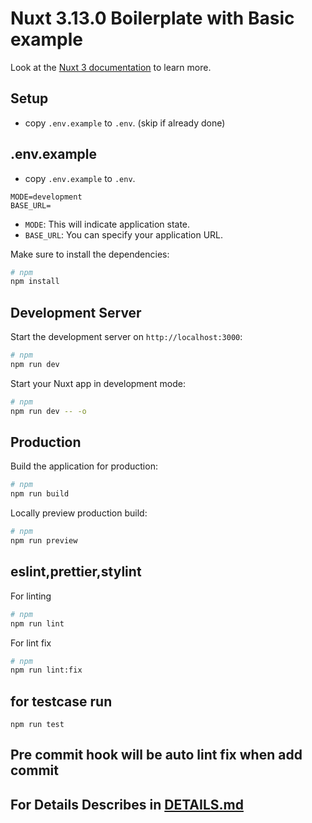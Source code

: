 # Nuxt 3.13.0 Boilerplate with Basic example

Look at the [Nuxt 3 documentation](https://nuxt.com/docs/getting-started/introduction) to learn more.

## Setup

- copy `.env.example` to `.env`. (skip if already done)

## .env.example

- copy `.env.example` to `.env`.

```
MODE=development
BASE_URL=
```

- `MODE`: This will indicate application state.
- `BASE_URL`: You can specify your application URL.

Make sure to install the dependencies:

```bash
# npm
npm install

```

## Development Server

Start the development server on `http://localhost:3000`:

```bash
# npm
npm run dev

```

Start your Nuxt app in development mode:

```bash
# npm
npm run dev -- -o

```

## Production

Build the application for production:

```bash
# npm
npm run build

```

Locally preview production build:

```bash
# npm
npm run preview
```

## eslint,prettier,stylint

For linting

```bash
# npm
npm run lint
```

For lint fix

```bash
# npm
npm run lint:fix
```

## for testcase run

```
npm run test
```

## Pre commit hook will be auto lint fix when add commit

## For Details Describes in [DETAILS.md](https://github.com/Improwised/nuxt3-boilerplate/blob/main/app/Details.md)
